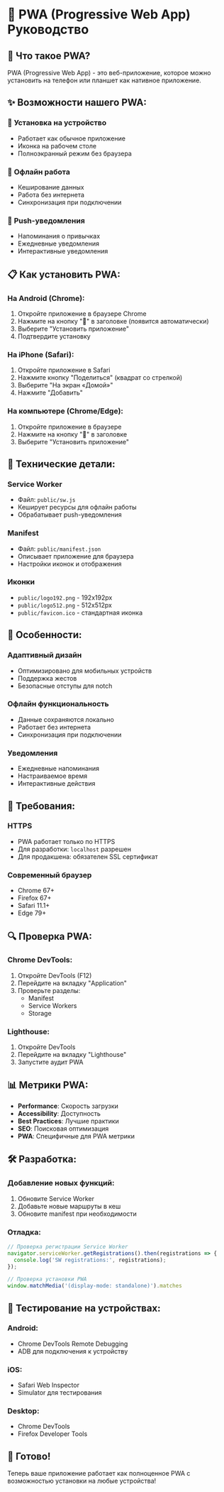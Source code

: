 # 📱 PWA (Progressive Web App) Руководство

## 🚀 Что такое PWA?

PWA (Progressive Web App) - это веб-приложение, которое можно установить на телефон или планшет как нативное приложение.

## ✨ Возможности нашего PWA:

### 📱 **Установка на устройство**
- Работает как обычное приложение
- Иконка на рабочем столе
- Полноэкранный режим без браузера

### 🔄 **Офлайн работа**
- Кеширование данных
- Работа без интернета
- Синхронизация при подключении

### 🔔 **Push-уведомления**
- Напоминания о привычках
- Ежедневные уведомления
- Интерактивные уведомления

## 📋 Как установить PWA:

### На Android (Chrome):
1. Откройте приложение в браузере Chrome
2. Нажмите на кнопку "📱" в заголовке (появится автоматически)
3. Выберите "Установить приложение"
4. Подтвердите установку

### На iPhone (Safari):
1. Откройте приложение в Safari
2. Нажмите кнопку "Поделиться" (квадрат со стрелкой)
3. Выберите "На экран «Домой»"
4. Нажмите "Добавить"

### На компьютере (Chrome/Edge):
1. Откройте приложение в браузере
2. Нажмите на кнопку "📱" в заголовке
3. Выберите "Установить приложение"

## 🔧 Технические детали:

### Service Worker
- Файл: `public/sw.js`
- Кеширует ресурсы для офлайн работы
- Обрабатывает push-уведомления

### Manifest
- Файл: `public/manifest.json`
- Описывает приложение для браузера
- Настройки иконок и отображения

### Иконки
- `public/logo192.png` - 192x192px
- `public/logo512.png` - 512x512px
- `public/favicon.ico` - стандартная иконка

## 🎯 Особенности:

### Адаптивный дизайн
- Оптимизировано для мобильных устройств
- Поддержка жестов
- Безопасные отступы для notch

### Офлайн функциональность
- Данные сохраняются локально
- Работает без интернета
- Синхронизация при подключении

### Уведомления
- Ежедневные напоминания
- Настраиваемое время
- Интерактивные действия

## 🚨 Требования:

### HTTPS
- PWA работает только по HTTPS
- Для разработки: `localhost` разрешен
- Для продакшена: обязателен SSL сертификат

### Современный браузер
- Chrome 67+
- Firefox 67+
- Safari 11.1+
- Edge 79+

## 🔍 Проверка PWA:

### Chrome DevTools:
1. Откройте DevTools (F12)
2. Перейдите на вкладку "Application"
3. Проверьте разделы:
   - Manifest
   - Service Workers
   - Storage

### Lighthouse:
1. Откройте DevTools
2. Перейдите на вкладку "Lighthouse"
3. Запустите аудит PWA

## 📊 Метрики PWA:

- **Performance**: Скорость загрузки
- **Accessibility**: Доступность
- **Best Practices**: Лучшие практики
- **SEO**: Поисковая оптимизация
- **PWA**: Специфичные для PWA метрики

## 🛠 Разработка:

### Добавление новых функций:
1. Обновите Service Worker
2. Добавьте новые маршруты в кеш
3. Обновите manifest при необходимости

### Отладка:
```javascript
// Проверка регистрации Service Worker
navigator.serviceWorker.getRegistrations().then(registrations => {
  console.log('SW registrations:', registrations);
});

// Проверка установки PWA
window.matchMedia('(display-mode: standalone)').matches
```

## 📱 Тестирование на устройствах:

### Android:
- Chrome DevTools Remote Debugging
- ADB для подключения к устройству

### iOS:
- Safari Web Inspector
- Simulator для тестирования

### Desktop:
- Chrome DevTools
- Firefox Developer Tools

## 🎉 Готово!

Теперь ваше приложение работает как полноценное PWA с возможностью установки на любые устройства! 